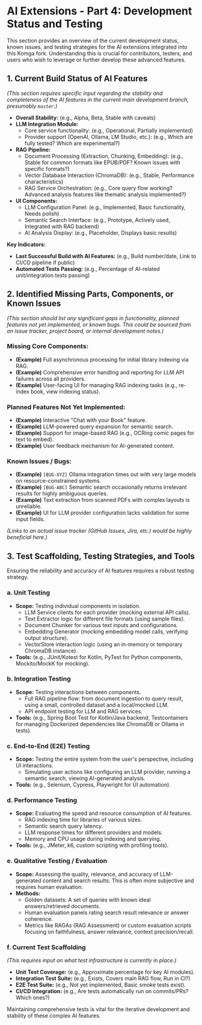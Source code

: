 # AI Extensions - Part 4: Development Status and Testing

This section provides an overview of the current development status, known issues, and testing strategies for the AI extensions integrated into this Komga fork. Understanding this is crucial for contributors, testers, and users who wish to leverage or further develop these advanced features.

## 1. Current Build Status of AI Features

*(This section requires specific input regarding the stability and completeness of the AI features in the current main development branch, presumably `master`.)*

*   **Overall Stability:** (e.g., Alpha, Beta, Stable with caveats)
*   **LLM Integration Module:**
    *   Core service functionality: (e.g., Operational, Partially implemented)
    *   Provider support (OpenAI, Ollama, LM Studio, etc.): (e.g., Which are fully tested? Which are experimental?)
*   **RAG Pipeline:**
    *   Document Processing (Extraction, Chunking, Embedding): (e.g., Stable for common formats like EPUB/PDF? Known issues with specific formats?)
    *   Vector Database Interaction (ChromaDB): (e.g., Stable, Performance characteristics)
    *   RAG Service Orchestration: (e.g., Core query flow working? Advanced analysis features like thematic analysis implemented?)
*   **UI Components:**
    *   LLM Configuration Panel: (e.g., Implemented, Basic functionality, Needs polish)
    *   Semantic Search Interface: (e.g., Prototype, Actively used, Integrated with RAG backend)
    *   AI Analysis Display: (e.g., Placeholder, Displays basic results)

**Key Indicators:**
*   **Last Successful Build with AI Features:** (e.g., Build number/date, Link to CI/CD pipeline if public)
*   **Automated Tests Passing:** (e.g., Percentage of AI-related unit/integration tests passing)

## 2. Identified Missing Parts, Components, or Known Issues

*(This section should list any significant gaps in functionality, planned features not yet implemented, or known bugs. This could be sourced from an issue tracker, project board, or internal development notes.)*

### Missing Core Components:

*   **(Example)** Full asynchronous processing for initial library indexing via RAG.
*   **(Example)** Comprehensive error handling and reporting for LLM API failures across all providers.
*   **(Example)** User-facing UI for managing RAG indexing tasks (e.g., re-index book, view indexing status).

### Planned Features Not Yet Implemented:

*   **(Example)** Interactive "Chat with your Book" feature.
*   **(Example)** LLM-powered query expansion for semantic search.
*   **(Example)** Support for image-based RAG (e.g., OCRing comic pages for text to embed).
*   **(Example)** User feedback mechanism for AI-generated content.

### Known Issues / Bugs:

*   **(Example)** `[BUG-XYZ]` Ollama integration times out with very large models on resource-constrained systems.
*   **(Example)** `[BUG-ABC]` Semantic search occasionally returns irrelevant results for highly ambiguous queries.
*   **(Example)** Text extraction from scanned PDFs with complex layouts is unreliable.
*   **(Example)** UI for LLM provider configuration lacks validation for some input fields.

*(Links to an actual issue tracker (GitHub Issues, Jira, etc.) would be highly beneficial here.)*

## 3. Test Scaffolding, Testing Strategies, and Tools

Ensuring the reliability and accuracy of AI features requires a robust testing strategy.

### a. Unit Testing

*   **Scope:** Testing individual components in isolation.
    *   LLM Service clients for each provider (mocking external API calls).
    *   Text Extractor logic for different file formats (using sample files).
    *   Document Chunker for various text inputs and configurations.
    *   Embedding Generator (mocking embedding model calls, verifying output structure).
    *   VectorStore interaction logic (using an in-memory or temporary ChromaDB instance).
*   **Tools:** (e.g., JUnit/Kotest for Kotlin, PyTest for Python components, Mockito/MockK for mocking).

### b. Integration Testing

*   **Scope:** Testing interactions between components.
    *   Full RAG pipeline flow: from document ingestion to query result, using a small, controlled dataset and a local/mocked LLM.
    *   API endpoint testing for LLM and RAG services.
*   **Tools:** (e.g., Spring Boot Test for Kotlin/Java backend, Testcontainers for managing Dockerized dependencies like ChromaDB or Ollama in tests).

### c. End-to-End (E2E) Testing

*   **Scope:** Testing the entire system from the user's perspective, including UI interactions.
    *   Simulating user actions like configuring an LLM provider, running a semantic search, viewing AI-generated analysis.
*   **Tools:** (e.g., Selenium, Cypress, Playwright for UI automation).

### d. Performance Testing

*   **Scope:** Evaluating the speed and resource consumption of AI features.
    *   RAG indexing time for libraries of various sizes.
    *   Semantic search query latency.
    *   LLM response times for different providers and models.
    *   Memory and CPU usage during indexing and querying.
*   **Tools:** (e.g., JMeter, k6, custom scripting with profiling tools).

### e. Qualitative Testing / Evaluation

*   **Scope:** Assessing the quality, relevance, and accuracy of LLM-generated content and search results. This is often more subjective and requires human evaluation.
*   **Methods:**
    *   Golden datasets: A set of queries with known ideal answers/retrieved documents.
    *   Human evaluation panels rating search result relevance or answer coherence.
    *   Metrics like RAGAs (RAG Assessment) or custom evaluation scripts focusing on faithfulness, answer relevance, context precision/recall.

### f. Current Test Scaffolding

*(This requires input on what test infrastructure is currently in place.)*

*   **Unit Test Coverage:** (e.g., Approximate percentage for key AI modules).
*   **Integration Test Suite:** (e.g., Exists, Covers main RAG flow, Run in CI?)
*   **E2E Test Suite:** (e.g., Not yet implemented, Basic smoke tests exist).
*   **CI/CD Integration:** (e.g., Are tests automatically run on commits/PRs? Which ones?)

Maintaining comprehensive tests is vital for the iterative development and stability of these complex AI features.
